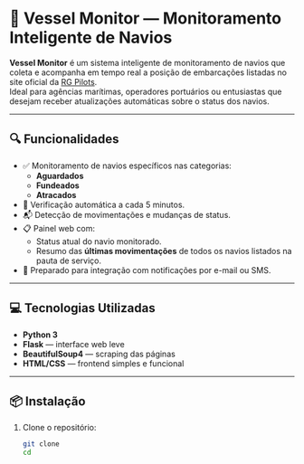 # 🚢 Vessel Monitor — Monitoramento Inteligente de Navios

**Vessel Monitor** é um sistema inteligente de monitoramento de navios que coleta e acompanha em tempo real a posição de embarcações listadas no site oficial da [RG Pilots](https://www.rgpilots.com.br/).  
Ideal para agências marítimas, operadores portuários ou entusiastas que desejam receber atualizações automáticas sobre o status dos navios.

---

## 🔍 Funcionalidades

- ✅ Monitoramento de navios específicos nas categorias:
  - **Aguardados**
  - **Fundeados**
  - **Atracados**
- 📡 Verificação automática a cada 5 minutos.
- 📬 Detecção de movimentações e mudanças de status.
- 📋 Painel web com:
  - Status atual do navio monitorado.
  - Resumo das **últimas movimentações** de todos os navios listados na pauta de serviço.
- 🔔 Preparado para integração com notificações por e-mail ou SMS.

---

## 💻 Tecnologias Utilizadas

- **Python 3**
- **Flask** — interface web leve
- **BeautifulSoup4** — scraping das páginas
- **HTML/CSS** — frontend simples e funcional

---

## 📦 Instalação

1. Clone o repositório:
   ```bash
   git clone 
   cd 
